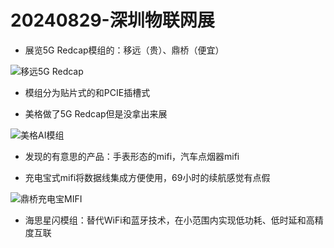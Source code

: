 # 20240829-深圳物联网展

- 展览5G Redcap模组的：移远（贵）、鼎桥（便宜）

![移远5G Redcap](https://image-host.pages.dev/learn/2024_09_20_yiyuan.png)

- 模组分为贴片式的和PCIE插槽式

- 美格做了5G Redcap但是没拿出来展

![美格AI模组](https://image-host.pages.dev/learn/2024_09_20_meige.png)

- 发现的有意思的产品：手表形态的mifi，汽车点烟器mifi

- 充电宝式mifi将数据线集成方便使用，69小时的续航感觉有点假

![鼎桥充电宝MIFI](https://image-host.pages.dev/learn/2024_09_20_chongdianbao.png)

- 海思星闪模组：替代WiFi和蓝牙技术，在小范围内实现低功耗、低时延和高精度互联